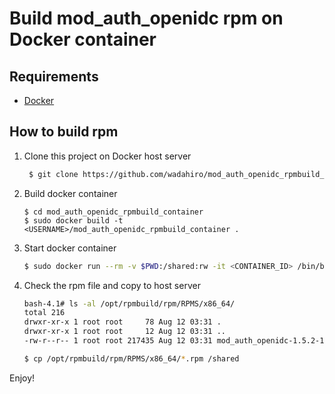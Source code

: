 
# Build mod_auth_openidc rpm on Docker container

## Requirements

* [Docker](http://www.docker.com/)


## How to build rpm

1. Clone this project on Docker host server

   ```bash
    $ git clone https://github.com/wadahiro/mod_auth_openidc_rpmbuild_container.git
    ```

2. Build docker container

    ```
    $ cd mod_auth_openidc_rpmbuild_container
    $ sudo docker build -t <USERNAME>/mod_auth_openidc_rpmbuild_container .
    ```

3. Start docker container

    ```bash
    $ sudo docker run --rm -v $PWD:/shared:rw -it <CONTAINER_ID> /bin/bash
    ```

4. Check the rpm file and copy to host server

    ```bash
    bash-4.1# ls -al /opt/rpmbuild/rpm/RPMS/x86_64/                                        
    total 216
    drwxr-xr-x 1 root root     78 Aug 12 03:31 .
    drwxr-xr-x 1 root root     12 Aug 12 03:31 ..
    -rw-r--r-- 1 root root 217435 Aug 12 03:31 mod_auth_openidc-1.5.2-1.el6.x86_64.rpm
    
    $ cp /opt/rpmbuild/rpm/RPMS/x86_64/*.rpm /shared
    ```

Enjoy!
